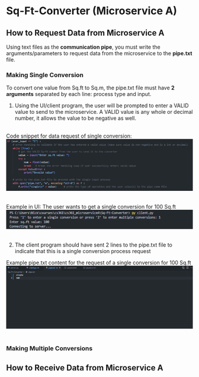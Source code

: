 # Sq-Ft-Converter (Microservice A)

## How to Request Data from Microservice A
Using text files as the **communication pipe**, you must write the arguments/parameters to request data from the microservice to the **pipe.txt** file.

### Making Single Conversion
To convert one value from Sq.ft to Sq.m, the pipe.txt file must have **2 arguments** separated by each line: process type and input.

1. Using the UI/client program, the user will be prompted to enter a VALID value to send to the microservice. A VALID value is any whole or decimal number, it allows the value to be negative as well.<br/><br/>

Code snippet for data request of single conversion:
  ![Example data request for single conversion](images/microa-single-1.png) <br/><br/>
  
Example in UI: The user wants to get a single conversion for 100 Sq.ft
  ![Terminal view of data request for single conversion](images/microa-single-2.png) <br/><br/>

2. The client program should have sent 2 lines to the pipe.txt file to indicate that this is a single conversion process request

Example pipe.txt content for the request of a single conversion for 100 Sq.ft
![pipe.txt content for single conversion request example](images/microa-single-3.png) <br/><br/>

### Making Multiple Conversions


## How to Receive Data from Microservice A
